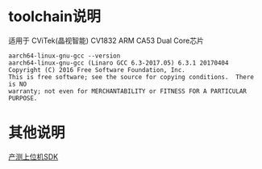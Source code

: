 # toolchain说明

适用于 CViTek(晶视智能) CV1832 ARM CA53 Dual Core芯片
```shell
aarch64-linux-gnu-gcc --version
aarch64-linux-gnu-gcc (Linaro GCC 6.3-2017.05) 6.3.1 20170404
Copyright (C) 2016 Free Software Foundation, Inc.
This is free software; see the source for copying conditions.  There is NO
warranty; not even for MERCHANTABILITY or FITNESS FOR A PARTICULAR PURPOSE.
```
# 其他说明

[产测上位机SDK](https://github.com/TuyaInc/TUYA_PTS_SDK/)
